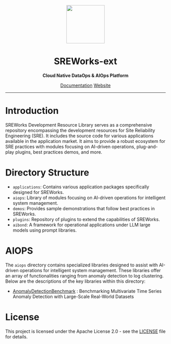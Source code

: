 <p align="center">
  <img src="https://github.com/alibaba/SREWorks/raw/main/paas/frontend/app/src/assets/icons/sreworks-logo.png" width="120">
</p>
<h1 align="center"> SREWorks-ext</h1>
<p align="center"><b> Cloud Native DataOps & AIOps Platform </b></p>


<p align="center">
   <a href="https://www.yuque.com/sreworks-doc/docs" target="_blank">Documentation</a> 
   <a href="https://sreworks.opensource.alibaba.com/" target="_blank">Website</a> 
</p>


---

# Introduction

SREWorks Development Resource Library serves as a comprehensive repository encompassing the development resources for Site Reliability Engineering (SRE). It includes the source code for various applications available in the application market. It aims to provide a robust ecosystem for SRE practices with modules focusing on AI-driven operations, plug-and-play plugins, best practices demos, and more.

# Directory Structure
- `applications`: Contains various application packages specifically designed for SREWorks.
- `aiops`: Library of modules focusing on AI-driven operations for intelligent system management.
- `demos`: Provides sample demonstrations that follow best practices in SREWorks.
- `plugins`: Repository of plugins to extend the capabilities of SREWorks.
- `aibond`: A framework for operational applications under LLM large models using prompt libraries.

# AIOPS
The `aiops` directory contains specialized libraries designed to assist with AI-driven operations for intelligent system management. These libraries offer an array of functionalities ranging from anomaly detection to log clustering. Below are the descriptions of the key libraries within this directory:

- [AnomalyDetectionBenchmark](./aiops/AnomalyDetectionBenchmark) : Benchmarking Multivariate Time Series Anomaly Detection with Large-Scale Real-World Datasets

# License
This project is licensed under the Apache License 2.0 - see the [LICENSE](./LICENSE) file for details.